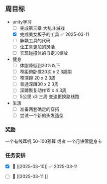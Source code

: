 
## 周目标
- unity学习
	- [ ]  完成第三章 大乱斗游戏
	- [x] 完成美女板子的工具 ✅ 2025-03-11
	- [ ] 解耦工具的代码
	- [ ] 让工具更加的灵活
	- [ ] 实现碰撞体的自定义缩放
- 健身
	- [ ] 体脂降低到20%以下
	- [ ] 窄距俯卧撑20次 x 2  3周期
	- [ ] 窄深蹲 20 x 2 3周
	- [ ] 普通深蹲30 x 2  3周
	- [ ] 深蹲恢复动作15 x 4  3周
	- [ ] 5公里 x3 三周  变速更换路线跑
- 生活
	- [ ] 准备两套确定的穿搭
	- [ ] 尝试一个新的头发造型

### 奖励
一个有线耳机 50-100预算
或者
一个月铁管健身卡


### 任务安排

- [x] 📅 [[2025-03-10]] ✅ 2025-03-11
- [ ] 📅 [[2025-03-11 ]]




